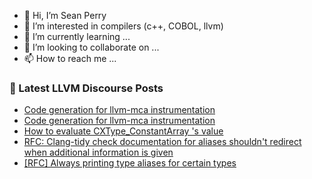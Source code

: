 - 👋 Hi, I’m Sean Perry
- 👀 I’m interested in compilers (c++, COBOL, llvm)
- 🌱 I’m currently learning ...
- 💞️ I’m looking to collaborate on ...
- 📫 How to reach me ...

<!---
s66perry/s66perry is a ✨ special ✨ repository because its `README.md` (this file) appears on your GitHub profile.
You can click the Preview link to take a look at your changes.
--->
### 📕 Latest LLVM Discourse Posts

<!-- DISCOURSE-LLVM:START -->
- [Code generation for llvm-mca instrumentation](https://discourse.llvm.org/t/code-generation-for-llvm-mca-instrumentation/62920#post_2)
- [Code generation for llvm-mca instrumentation](https://discourse.llvm.org/t/code-generation-for-llvm-mca-instrumentation/62920#post_1)
- [How to evaluate CXType_ConstantArray &#39;s value](https://discourse.llvm.org/t/how-to-evaluate-cxtype-constantarray-s-value/62916#post_1)
- [RFC: Clang-tidy check documentation for aliases shouldn&#39;t redirect when additional information is given](https://discourse.llvm.org/t/rfc-clang-tidy-check-documentation-for-aliases-shouldnt-redirect-when-additional-information-is-given/62797#post_3)
- [[RFC] Always printing type aliases for certain types](https://discourse.llvm.org/t/rfc-always-printing-type-aliases-for-certain-types/62756#post_14)
<!-- DISCOURSE-LLVM:END -->
